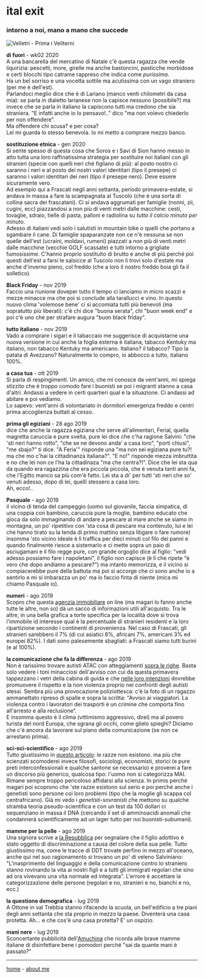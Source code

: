 # ital exit  

### intorno a noi, mano a mano che succede  

![](https://drive.google.com/uc?id=1p6XDP8NiDiDrusTCLLT6lk2uyy6OKst0 "Velletri - Prima i  Veliterni")  

**di fuori** - wk02 2020  
A una bancarella del mercatino di Natale c'è questa ragazza che vende liquirizia: pescetti, more, girelle ma anche bastoncini, pasticche morbidose e certi blocchi tipo catrame rappreso che indica come *purissima*.  
Ha un bel sorriso e una vocetta sottile ma acutissima con un vago straniero (per me è dell'est).  
Parlandoci meglio dice che è di Lariano (manco venti chilometri da casa mia): se parla in dialetto larianese non la capisce nessuno (possibile?) ma invece che se parla in italiano la capiscono tutti ma credono che sia straniera. "E infatti anche io lo pensavo!.." dico "ma non volevo chiederlo per non offendere".  
Ma offendere chi scusa? e per cosa?  
Lei mi guarda lo stesso benevola. Io mi metto a comprare mezzo banco.   

**sostituzione etnica**  - gen 2020  
Si sente spesso di questa cosa che Soros e i Savi di Sion hanno messo in atto tutta una loro raffinatissima strategia per sostituire noi italiani con gli stranieri (specie con quelli neri ché figliano di più): al posto nostro ci saranno i neri e al posto dei nostri valori identitari (tipo il presepe) ci saranno i valori identitari dei neri (tipo il presepe nero). Deve essere sicuramente vero.  
Ad esempio qui a Frascati negli anni settanta, periodo primavera-estate, si andava in massa a fare la scampagnata al Tuscolo (che è una sorta di collina sacra dei frascatani). Ci si andava aggrumati per famiglie (nonni, zii, cugini, ecc) piazzandosi a non più di venti metri dalle macchine: cesti, tovaglie, sdraio, tielle di pasta, palloni e radiolina su *tutto il calcio minuto per minuto*.   
Adesso di italiani vedi solo i salutisti in mountain bike o quelli che  portano a sgambare il cane. Di famiglie spaparanzate non ce n'è nessuna se non quelle dell'est (ucraini, moldavi, rumeni) piazzati a non più di venti metri dalle macchine (vecchie GOLF scassate) e tutti intorno a grigliate fumosissime. C'hanno proprio sostituito di brutto e anche di più perché poi questi dell'est a farsi le salsicce al Tuscolo non li trovi solo d'estate  ma anche d'inverno pieno, col freddo (che a loro il nostro freddo boia gli fa il solletico).  

**Black Friday** - nov 2019    
Faccio una riunione doveper tutto il tempo ci lanciamo in micro scazzi e mezze minacce ma che poi si conclude alla tarallucci e vino. In questo nuovo clima 'volemose bene' ci si accomiata tutti più benevoli (ma sopratutto più liberati): c'è chi dice "buona serata", chi "buon week end" e poi c'è uno che per strafare augura "buon black friday".  

**tutto italiano**  - nov 2019  
Vado a comprare i sigari e il tabaccaio me suggerisce di acquistarne una nuova versione in cui anche la foglia esterna è italiana, tabacco Kentuky ma italiano, non tabacco Kentuky ma americano. Italiano? il tabacco? Tipo la patata di Avezzano? Naturalmente lo compro, io abbocco a tutto, italiano 100%.  
 
**a casa tua**  - ott 2019  
Si parla di respingimenti. Un amico, che mi conosce da vent'anni, mi spiega stizzito che è troppo comodo fare i buonisti se poi i migranti stanno a casa d'altri. Andassi a vedere in certi quartieri qual è la situazione. Ci andassi ad abitare e poi vediamo.  
Lo sapevo: vent'anni di volontariato in dormitori emergenza freddo e centri prima accoglienza buttati al cesso.    

**prima gli egiziani** - 28 ago 2019  
dice che anche la ragazza egiziana che serve all'alimentari, Ferial, quella magretta caruccia e pure svelta, pure lei dice che c'ha ragione Salvini: "che 'sti neri hanno rotto", "che se ne devono anda' a casa loro", "porti chiusi", "me sbajo?" ti dice. "A Feria'" risponde una "ma non sei egiziana pure tu?! ma che mo c'hai la cittadinanza italiana?". "E no!" risponde mezza imbruttita e no che lei non ce l'ha la cittadinaza "ma che centra?!". Dice che lei sta qua da quando era ragazzina che era piccola piccola, che è venuta tanti anni fa, che l'Egitto  manco sa più com'è fatto. Lei sta a di' per tutti 'sti neri che so' venuti adesso, dopo di lei, quelli stessero a casa loro.  
Ah, ecco!..  
  
**Pasquale** - ago 2019  
il vicino di tenda del campeggio (uomo sul giovanile, faccia simpatica, di una coppia con bambino, caruccia pure la moglie, bambino educato che gioca da solo immaginando di andare a pescare al mare anche se siamo in montagna, un po' ripetitivo con 'sta cosa di pescare ma contenuto, lui e lei che hanno tirato su la tenda di primo mattino senza litigare o fare rumore) insomma 'sto vicino ideale è lì traffica per dieci minuti col filo dei panni e quando finalmente riesce a sistemarlo e ci mette sopra un paio di asciugamani e il filo regge pure, con grande orgoglio dice al figlio: "vedi adesso possiamo fare i napoletani", il figlio non capisce (è lì che ripete "è vero che dopo andiamo a pescare?") ma intanto memorizza, e il vicino si compiacerebbe pure  della battuta ma poi si accorge che ci sono anche io a sentirlo e mi si imbarazza un po' ma io faccio finta di niente (mica mi chiamo Pasquale io).  

**numeri** - ago 2019   
Scopro che questa [agenzia immobiliare](http://www.homepal.it) on line (ma magari lo fanno anche tutte le altre, non so) dà un sacco di informazioni utili all'acquisto. Tra le altre, in una bella grafica a torte specifica per la località dove si trova l'immobile id interesse qual è la percentuale di stranieri residenti e la loro ripartizione secondo i continenti di provenienza. Nel caso di Frascati, gli stranieri sarebbero il 7% (di cui asiatici 8%, africani 7%, americani 3% ed europei 82%). I dati sono palesemente sbagliati: a Frascati siamo tutti burini (e al 100%).  

**la comunicazione che fa la differenza** - ago 2019  
Non è rarissimo trovare autisti ATAC con atteggiamenti [sopra le righe](https://roma.repubblica.it/cronaca/2019/08/18/news/atac_immigrato_lasciato_a_terra_dall_autista_ottantenne_si_ribella_lui_e_con_me_-233868065/?fbclid=IwAR0GK_SmPi-_ZIrKWa74SoZsfHmyKWH_OrZHrsrkXylgCPo1-69a99HpOyo). Basta solo vedere i toni minacciosi dell'avviso con cui da questa primavera tappezzano i vetri della cabina di guida e che [nelle loro intenzioni](http://www.romatoday.it/politica/manifesti-violenza-autisti-atac.html) dovrebbe promuovere il rispetto e la non violenza proprio nei confronti degli autisti stessi. Sembra più una provocazione poliziottesca: c'è la foto di un ragazzo ammanettato ripreso di spalle e sopra la scritta: "Avviso ai viaggiatori. La violenza contro i lavoratori dei trasporti è un crimine che comporta fino all'arresto e alla reclusione“.  
E insomma questo è il clima (vittimismo aggressivo, direi) ma al povero turista del nord Europa, che sgrana gli occhi, come glielo spieghi? Diciamo che c'è ancora da lavorare sul piano della comunicazione (se non ce arrestano prima).  

**sci-sci-scientifico** - ago 2019  
Tutto giustissimo in [questo articolo](https://thevision.com/attualita/razze-8mila-genetisti/?fbclid=IwAR0dty7nnmaj5PJe6LxNiWW4F8hwP_9e4qM161gmu1unDqCcPvyBSOeduO4): le razze non esistono. ma più che scienzati scomoderei invece filosofi, sociologi, economisti, storici (e pure preti interconfessionali e qualche santone se necessario) e proverei a fare un discorso più generico, qualcosa tipo: l'uomo non si categorizza MAI. Rimane sempre troppo pericoloso affidarsi alla scienza. In primis perché magari poi scoprono che 'ste razze esistono sul serio e poi perché anche i genetisti sono persone coi  loro problemi (tipo che la moglie gli scappa col centrafricano). Già mi vedo i *genetisti-sovranisti* che mettono su qualche stramba teoria  pseudo-scientifica e con un test da 100 dollari ci sequenziano in massa il DNA (cercando il set di amminoacidi anomali che condannerà scientificamente ad un lager tutto per noi buonisti-subumani).

**mamme per la pelle** - ago 2019  
Una signora scrive a [la Repubblica](https://www.repubblica.it/cronaca/2019/08/06/news/razzismo-232909837/?ref=search) per segnalare che il figlio adottivo è stato oggetto di discriminazione a causa del colore della sua pelle. Tutto giustissimo ma, come le tracce di DDT trovate perfino in mezzo all'oceano, anche qui nel suo ragionamento si trovano un po' di veleno Salviniano: "L'inasprimento del linguaggio e della comunicazione contro lo straniero stanno rovinando la vita ai nostri figli e a tutti gli immigrati regolari che sino ad ora vivevano una vita normale ed integrata". L'errore è accettare la categorizzazione delle persone (regolari e no, stranieri e no, bianchi e no, ecc.)  

**la questione demografica** - lug 2019  
A Ottone in val Trebbia stanno rifacendo la scuola, un bell'edificio a tre piani degli anni settanta che sta proprio in mezzo la paese. Diventerà una casa protetta. Ah... e che cos'è una casa protetta? E' un ospizio.   
 
**mani nere** - lug 2019    
Sconcertante pubblicità dell'[Amuchina](https://www.youtube.com/watch?v=TUD6nZoKyBc) che ricorda alle brave mamme italiane di disinfettare bene i pomodori perché "sai da quante mani è passato?"    

---  
[home](/index.md) - [about me](/aboutme.md)   
